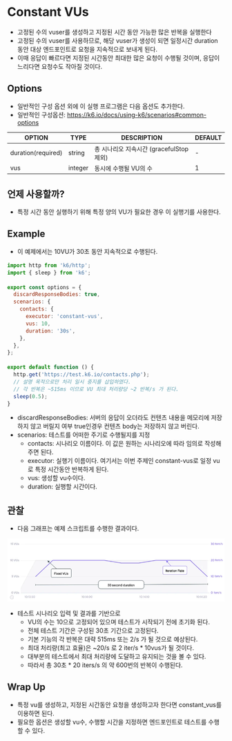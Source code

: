 # Constant VUs

- 고정된 수의 vuser를 생성하고 지정된 시간 동안 가능한 많은 반복을 실행한다 
- 고정된 수의 vuser를 사용하므로, 해당 vuser가 생성이 되면 일정시간 duration 동안 대상 엔드포인트로 요청을 지속적으로 보내게 된다.
- 이때 응답이 빠르다면 지정된 시간동안 최대한 많은 요청이 수행될 것이며, 응답이 느리다면 요청수도 작아질 것이다. 

## Options

- 일반적인 구성 옵션 외에 이 실행 프로그램은 다음 옵션도 추가한다. 
- 일반적인 구성옵션: https://k6.io/docs/using-k6/scenarios#common-options

|OPTION|	TYPE|	DESCRIPTION|	DEFAULT|
|---|---|---|---|
|duration(required)|	string|	총 시나리오 지속시간 (gracefulStop 제외)|	-|
|vus|	integer|	동시에 수행될 VU의 수 |	1|

## 언제 사용할까?

- 특정 시간 동안 실행하기 위해 특정 양의 VU가 필요한 경우 이 실행기를 사용한다. 

## Example

- 이 예제에서는 10VU가 30초 동안 지속적으로 수행된다. 

```js
import http from 'k6/http';
import { sleep } from 'k6';

export const options = {
  discardResponseBodies: true,
  scenarios: {
    contacts: {
      executor: 'constant-vus',
      vus: 10,
      duration: '30s',
    },
  },
};

export default function () {
  http.get('https://test.k6.io/contacts.php');
  // 설명 목적으로만 처리 일시 중지를 삽입하였다. 
  // 각 반복은 ~515ms 이므로 VU 최대 처리량당 ~2 반복/s 가 된다. 
  sleep(0.5);
}

```

- discardResponseBodies: 서버의 응답이 오더라도 컨텐츠 내용을 메모리에 저장하지 않고 버릴지 여부 true인경우 컨텐츠 body는 저장하지 않고 버린다. 
- scenarios: 테스트를 어떠한 주기로 수행될지를 지정
  - contacts: 시나리오 이름이다. 이 값은 원하는 시나리오에 따라 임의로 작성해주면 된다. 
  - executor: 실행기 이름이다. 여기서는 이번 주제인 constant-vus로 일정 vu로 특정 시간동안 반복하게 된다. 
  - vus: 생성할 vu수이다. 
  - duration: 실행할 시간이다. 

## 관찰

- 다음 그래프는 예제 스크립트를 수행한 결과이다. 

![constant-vus](imgs/constant-vus.webp)

- 테스트 시나리오 입력 및 결과를 기반으로 
  - VU의 수는 10으로 고정되어 있으며 테스트가 시작되기 전에 초기화 된다. 
  - 전체 테스트 기간은 구성된 30초 기간으로 고정된다. 
  - 기본 기능의 각 반복은 대략 515ms 또는 2/s 가 될 것으로 예상된다. 
  - 최대 처리량(최고 효율)은 ~20/s 로 2 iter/s * 10vus가 될 것이다. 
  - 대부분의 테스트에서 최대 처리량에 도달하고 유지되는 것을 볼 수 있다. 
  - 따라서 총 30초 * 20 iters/s 의 약 600번의 반복이 수행된다. 

## Wrap Up

- 특정 vu를 생성하고, 지정된 시간동안 요청을 생성하고자 한다면 constant_vus를 이용하면 된다. 
- 필요한 옵션은 생성할 vu수, 수행할 시간을 지정하면 엔드포인트로 테스트를 수행할 수 있다. 